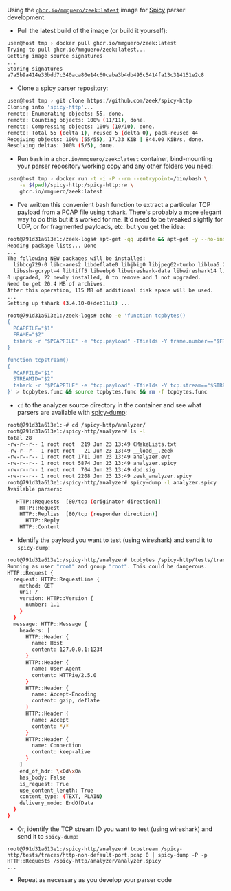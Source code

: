 Using the [`ghcr.io/mmguero/zeek:latest`](https://github.com/mmguero/zeek-docker) image for [Spicy](https://docs.zeek.org/projects/spicy/en/latest/index.html) parser development.

* Pull the latest build of the image (or build it yourself):

```bash
user@host tmp › docker pull ghcr.io/mmguero/zeek:latest
Trying to pull ghcr.io/mmguero/zeek:latest...
Getting image source signatures
...
Storing signatures
a7a5b9a414e33bdd7c340aca80e14c60caba3b4db495c5414fa13c314151e2c8
```

* Clone a spicy parser repository:

```bash
user@host tmp › git clone https://github.com/zeek/spicy-http
Cloning into 'spicy-http'...
remote: Enumerating objects: 55, done.
remote: Counting objects: 100% (11/11), done.
remote: Compressing objects: 100% (10/10), done.
remote: Total 55 (delta 1), reused 5 (delta 0), pack-reused 44
Receiving objects: 100% (55/55), 17.33 KiB | 844.00 KiB/s, done.
Resolving deltas: 100% (5/5), done.
```

* Run `bash` in a `ghcr.io/mmguero/zeek:latest` container, bind-mounting your parser repository working copy and any other folders you need:

```bash
user@host tmp › docker run -t -i -P --rm --entrypoint=/bin/bash \
    -v $(pwd)/spicy-http:/spicy-http:rw \
    ghcr.io/mmguero/zeek:latest
```

* I've written this convenient bash function to extract a particular TCP payload from a PCAP file using `tshark`. There's probably a more elegant way to do this but it's worked for me. It'd need to be tweaked slightly for UDP, or for fragmented payloads, etc. but you get the idea:

```bash
root@791d31a613e1:/zeek-logs# apt-get -qq update && apt-get -y --no-install-recommends install tshark
Reading package lists... Done
...
The following NEW packages will be installed:
  libbcg729-0 libc-ares2 libdeflate0 libjbig0 libjpeg62-turbo liblua5.2-0 libnl-3-200 libnl-genl-3-200 libsbc1 libsmi2ldbl libsnappy1v5 libspandsp2 libspeexdsp1
  libssh-gcrypt-4 libtiff5 libwebp6 libwireshark-data libwireshark14 libwiretap11 libwsutil12 tshark wireshark-common
0 upgraded, 22 newly installed, 0 to remove and 1 not upgraded.
Need to get 20.4 MB of archives.
After this operation, 115 MB of additional disk space will be used.
...
Setting up tshark (3.4.10-0+deb11u1) ...

root@791d31a613e1:/zeek-logs# echo -e 'function tcpbytes()
{
  PCAPFILE="$1"
  FRAME="$2"
  tshark -r "$PCAPFILE" -e "tcp.payload" -Tfields -Y frame.number=="$FRAME" | sed "s/://g" | xxd -r -p
}

function tcpstream()
{
  PCAPFILE="$1"
  STREAMID="$2"
  tshark -r "$PCAPFILE" -e "tcp.payload" -Tfields -Y tcp.stream=="$STREAMID" | sed "s/://g" | xxd -r -p
}' > tcpbytes.func && source tcpbytes.func && rm -f tcpbytes.func
```

* `cd` to the analyzer source directory in the container and see what parsers are available with [spicy-dump](https://docs.zeek.org/projects/spicy/en/latest/toolchain.html#spicy-dump):

```bash
root@791d31a613e1:~# cd /spicy-http/analyzer/
root@791d31a613e1:/spicy-http/analyzer# ls -l
total 28
-rw-r--r-- 1 root root  219 Jun 23 13:49 CMakeLists.txt
-rw-r--r-- 1 root root   21 Jun 23 13:49 __load__.zeek
-rw-r--r-- 1 root root 1711 Jun 23 13:49 analyzer.evt
-rw-r--r-- 1 root root 5874 Jun 23 13:49 analyzer.spicy
-rw-r--r-- 1 root root  704 Jun 23 13:49 dpd.sig
-rw-r--r-- 1 root root 2208 Jun 23 13:49 zeek_analyzer.spicy
root@791d31a613e1:/spicy-http/analyzer# spicy-dump -l analyzer.spicy 
Available parsers:

   HTTP::Requests  [80/tcp (originator direction)]
    HTTP::Request 
    HTTP::Replies  [80/tcp (responder direction)]
      HTTP::Reply 
    HTTP::Content 
```

* Identify the payload you want to test (using wireshark) and send it to `spicy-dump`:


```bash
root@791d31a613e1:/spicy-http/analyzer# tcpbytes /spicy-http/tests/traces/http-non-default-port.pcap 5 | spicy-dump -P -p HTTP::Request /spicy-http/analyzer/analyzer.spicy 
Running as user "root" and group "root". This could be dangerous.
HTTP::Request {
  request: HTTP::RequestLine {
    method: GET
    uri: /
    version: HTTP::Version {
      number: 1.1
    }
  }
  message: HTTP::Message {
    headers: [
      HTTP::Header {
        name: Host
        content: 127.0.0.1:1234
      }
      HTTP::Header {
        name: User-Agent
        content: HTTPie/2.5.0
      }
      HTTP::Header {
        name: Accept-Encoding
        content: gzip, deflate
      }
      HTTP::Header {
        name: Accept
        content: */*
      }
      HTTP::Header {
        name: Connection
        content: keep-alive
      }
    ]
    end_of_hdr: \x0d\x0a
    has_body: False
    is_request: True
    use_content_length: True
    content_type: (TEXT, PLAIN)
    delivery_mode: EndOfData
  }
}
```

* Or, identify the TCP stream ID you want to test (using wireshark) and send it to `spicy-dump`:

```
root@791d31a613e1:/spicy-http/analyzer# tcpstream /spicy-http/tests/traces/http-non-default-port.pcap 0 | spicy-dump -P -p HTTP::Requests /spicy-http/analyzer/analyzer.spicy
...
```

* Repeat as necessary as you develop your parser code